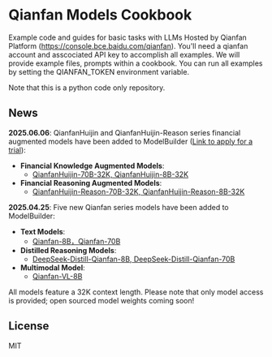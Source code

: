 # Qianfan Models Cookbook

Example code and guides for basic tasks with LLMs Hosted by Qianfan Platform (https://console.bce.baidu.com/qianfan). You'll need a qianfan account and asscociated API key to accomplish all examples. We will provide example files, prompts within a cookbook. You can run all examples by setting the QIANFAN_TOKEN environment variable.

Note that this is a python code only repository.

## News
**2025.06.06**: QianfanHuijin and QianfanHuijin-Reason series financial augmented models have been added to ModelBuilder ([Link to apply for a trial​](https://cloud.baidu.com/survey/qianfanhuijin.html)):
  - **Financial Knowledge Augmented Models**: 
    - [QianfanHuijin-70B-32K, QianfanHuijin-8B-32K](qianfan-llms/qianfan-llms-notebook.ipynb)
  - **Financial Reasoning Augmented Models**:
    - [QianfanHuijin-Reason-70B-32K, QianfanHuijin-Reason-8B-32K](qianfan-llms/qianfan-llms-notebook.ipynb)

**2025.04.25**: Five new Qianfan series models have been added to ModelBuilder:
- **Text Models**: 
  - [Qianfan-8B，Qianfan-70B](qianfan-llms/qianfan-llms-notebook.ipynb)
- **Distilled Reasoning Models**:
  - [DeepSeek-Distill-Qianfan-8B, DeepSeek-Distill-Qianfan-70B](deepseek-distilled-qianfan-llms/DeepSeek-Distilled-Qianfan-LLMs.ipynb)
- **Multimodal Model**: 
  - [Qianfan-VL-8B](qianfan-vl/qianfan_vl_example.ipynb)
    
All models feature a 32K context length. Please note that only model access is provided; open sourced model weights coming soon!

## License
MIT
